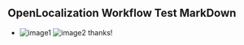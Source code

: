 ## OpenLocalization Workflow Test MarkDown
* ![image1](.\c168913e-3b1b-448d-bf16-b385a6359fe1.PNG)   ![image2](.\93e1438c-773f-419f-9133-8bce2342a39d.png) 
thanks!
